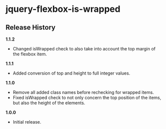 # jquery-flexbox-is-wrapped

## Release History

__1.1.2__

  * Changed isWrapped check to also take into account the top margin of the flexbox item.

__1.1.1__

  * Added conversion of top and height to full integer values.

__1.1.0__

  * Remove all added class names before rechecking for wrapped items.
  * Fixed isWrapped check to not only concern the top position of the items, but also the height of the elements.

__1.0.0__

  * Initial release.